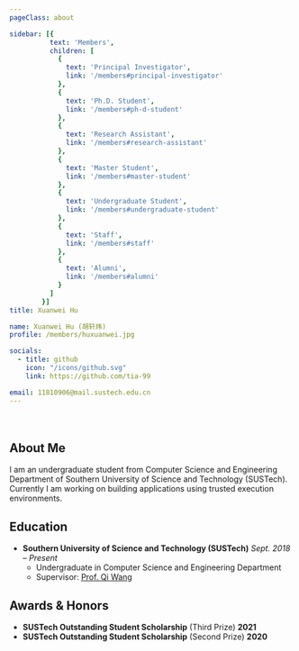```yaml
---
pageClass: about

sidebar: [{
          text: 'Members',
          children: [
            {
              text: 'Principal Investigator',
              link: '/members#principal-investigator'
            },
            {
              text: 'Ph.D. Student',
              link: '/members#ph-d-student'
            },
            {
              text: 'Research Assistant',
              link: '/members#research-assistant'
            },
            {
              text: 'Master Student',
              link: '/members#master-student'
            },
            {
              text: 'Undergraduate Student',
              link: '/members#undergraduate-student'
            },
            {
              text: 'Staff',
              link: '/members#staff'
            },
            {
              text: 'Alumni',
              link: '/members#alumni'
            }
          ]
        }]
title: Xuanwei Hu

name: Xuanwei Hu (胡轩炜)
profile: /members/huxuanwei.jpg

socials:
  - title: github
    icon: "/icons/github.svg"
    link: https://github.com/tia-99

email: 11810906@mail.sustech.edu.cn
---
```

<div style="padding: 2%"></div>
<ProfileSection :frontmatter="$page.frontmatter" />

## About Me

I am an undergraduate student from Computer Science and Engineering Department of Southern University of Science and Technology (SUSTech). Currently I am working on building applications using trusted execution environments.

## Education

- **Southern University of Science and Technology (SUSTech)** *Sept. 2018 – Present*
  - Undergraduate in Computer Science and Engineering Department
  - Supervisor: [Prof. Qi Wang](http://cse.sustech.edu.cn/faculty/~wangqi/)

## Awards & Honors
- **SUSTech Outstanding Student Scholarship** (Third Prize) **2021**
- **SUSTech Outstanding Student Scholarship** (Second Prize) **2020**

<!-- Custom style for this page -->

<style lang="stylus">
.theme-container.about .page
  font-size 14px
  font-family "lucida grande", "lucida sans unicode", lucida, "Helvetica Neue", Helvetica, Arial, sans-serif;
  p
    margin 0 0 0.5rem
  p, ul, ol
    line-height normal
  a
    font-weight normal
  .theme-default-content:not(.custom) > h2
    margin-bottom 0.5rem
  .theme-default-content:not(.custom) > h2:first-child + p
    margin-top 0.5rem
  .theme-default-content:not(.custom) > h3
    padding-top 4rem

  /* Override */
  .md-card
    margin-top 0.5em
    .card-image
      padding 0.2rem
      img
        max-width 120px
        max-height 120px
    .card-content p
      -webkit-margin-after 0.2em

@media (max-width: 419px)
  .theme-container.about .page
    p, ul, ol
      line-height 1.5

    .md-card
      .card-image
        img 
          width 100%
          max-width 400px

</style>
